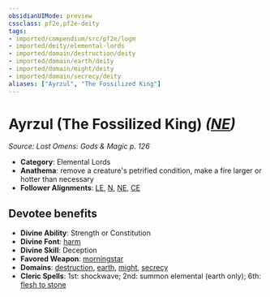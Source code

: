 ```yaml
---
obsidianUIMode: preview
cssclass: pf2e,pf2e-deity
tags:
- imported/compendium/src/pf2e/logm
- imported/deity/elemental-lords
- imported/domain/destruction/deity
- imported/domain/earth/deity
- imported/domain/might/deity
- imported/domain/secrecy/deity
aliases: ["Ayrzul", "The Fossilized King"]
---
```

# Ayrzul (The Fossilized King) *([NE](neutral-evil-b1.md))*  
*Source: Lost Omens: Gods & Magic p. 126*  

- **Category**: Elemental Lords
- **Anathema**: remove a creature's petrified condition, make a fire larger or hotter than necessary
- **Follower Alignments**: [LE](lawful-evil-b1.md), [N](neutral-b1.md), [NE](neutral-evil-b1.md), [CE](chaotic-evil-b1.md)

## Devotee benefits

- **Divine Ability**: Strength or Constitution
- **Divine Font**: [harm](../../spells/harm.md)
- **Divine Skill**: Deception
- **Favored Weapon**: [morningstar](../../equipment/items/morningstar.md)
- **Domains**: [destruction](../domains.md#Destruction), [earth](../domains.md#Earth), [might](../domains.md#Might), [secrecy](../domains.md#Secrecy)
- **Cleric Spells**: 1st: shockwave; 2nd: summon elemental (earth only); 6th: [flesh to stone](../../spells/flesh-to-stone.md)